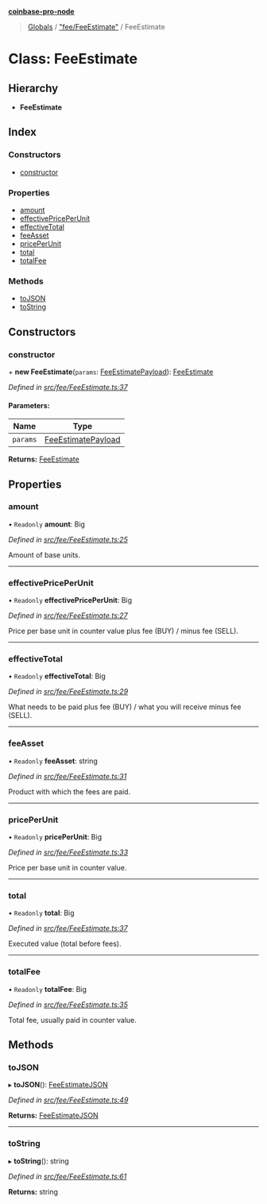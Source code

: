 **[coinbase-pro-node](../README.md)**

> [Globals](../globals.md) / ["fee/FeeEstimate"](../modules/_fee_feeestimate_.md) / FeeEstimate

# Class: FeeEstimate

## Hierarchy

- **FeeEstimate**

## Index

### Constructors

- [constructor](_fee_feeestimate_.feeestimate.md#constructor)

### Properties

- [amount](_fee_feeestimate_.feeestimate.md#amount)
- [effectivePricePerUnit](_fee_feeestimate_.feeestimate.md#effectivepriceperunit)
- [effectiveTotal](_fee_feeestimate_.feeestimate.md#effectivetotal)
- [feeAsset](_fee_feeestimate_.feeestimate.md#feeasset)
- [pricePerUnit](_fee_feeestimate_.feeestimate.md#priceperunit)
- [total](_fee_feeestimate_.feeestimate.md#total)
- [totalFee](_fee_feeestimate_.feeestimate.md#totalfee)

### Methods

- [toJSON](_fee_feeestimate_.feeestimate.md#tojson)
- [toString](_fee_feeestimate_.feeestimate.md#tostring)

## Constructors

### constructor

\+ **new FeeEstimate**(`params`: [FeeEstimatePayload](../interfaces/_fee_feeestimate_.feeestimatepayload.md)): [FeeEstimate](_fee_feeestimate_.feeestimate.md)

_Defined in [src/fee/FeeEstimate.ts:37](https://github.com/bennycode/coinbase-pro-node/blob/accd6f4/src/fee/FeeEstimate.ts#L37)_

#### Parameters:

| Name     | Type                                                                        |
| -------- | --------------------------------------------------------------------------- |
| `params` | [FeeEstimatePayload](../interfaces/_fee_feeestimate_.feeestimatepayload.md) |

**Returns:** [FeeEstimate](_fee_feeestimate_.feeestimate.md)

## Properties

### amount

• `Readonly` **amount**: Big

_Defined in [src/fee/FeeEstimate.ts:25](https://github.com/bennycode/coinbase-pro-node/blob/accd6f4/src/fee/FeeEstimate.ts#L25)_

Amount of base units.

---

### effectivePricePerUnit

• `Readonly` **effectivePricePerUnit**: Big

_Defined in [src/fee/FeeEstimate.ts:27](https://github.com/bennycode/coinbase-pro-node/blob/accd6f4/src/fee/FeeEstimate.ts#L27)_

Price per base unit in counter value plus fee (BUY) / minus fee (SELL).

---

### effectiveTotal

• `Readonly` **effectiveTotal**: Big

_Defined in [src/fee/FeeEstimate.ts:29](https://github.com/bennycode/coinbase-pro-node/blob/accd6f4/src/fee/FeeEstimate.ts#L29)_

What needs to be paid plus fee (BUY) / what you will receive minus fee (SELL).

---

### feeAsset

• `Readonly` **feeAsset**: string

_Defined in [src/fee/FeeEstimate.ts:31](https://github.com/bennycode/coinbase-pro-node/blob/accd6f4/src/fee/FeeEstimate.ts#L31)_

Product with which the fees are paid.

---

### pricePerUnit

• `Readonly` **pricePerUnit**: Big

_Defined in [src/fee/FeeEstimate.ts:33](https://github.com/bennycode/coinbase-pro-node/blob/accd6f4/src/fee/FeeEstimate.ts#L33)_

Price per base unit in counter value.

---

### total

• `Readonly` **total**: Big

_Defined in [src/fee/FeeEstimate.ts:37](https://github.com/bennycode/coinbase-pro-node/blob/accd6f4/src/fee/FeeEstimate.ts#L37)_

Executed value (total before fees).

---

### totalFee

• `Readonly` **totalFee**: Big

_Defined in [src/fee/FeeEstimate.ts:35](https://github.com/bennycode/coinbase-pro-node/blob/accd6f4/src/fee/FeeEstimate.ts#L35)_

Total fee, usually paid in counter value.

## Methods

### toJSON

▸ **toJSON**(): [FeeEstimateJSON](../interfaces/_fee_feeestimate_.feeestimatejson.md)

_Defined in [src/fee/FeeEstimate.ts:49](https://github.com/bennycode/coinbase-pro-node/blob/accd6f4/src/fee/FeeEstimate.ts#L49)_

**Returns:** [FeeEstimateJSON](../interfaces/_fee_feeestimate_.feeestimatejson.md)

---

### toString

▸ **toString**(): string

_Defined in [src/fee/FeeEstimate.ts:61](https://github.com/bennycode/coinbase-pro-node/blob/accd6f4/src/fee/FeeEstimate.ts#L61)_

**Returns:** string
